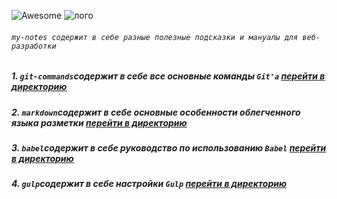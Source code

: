 ![Awesome](https://cdn.rawgit.com/sindresorhus/awesome/d7305f38d29fed78fa85652e3a63e154dd8e8829/media/badge.svg)
![лого](https://github.com/serg-gavel/my-notes/blob/master/main-logo.jpg "main-logo.jpg")
###### `my-notes содержит в себе разные полезные подсказки и мануалы для веб-разработки`
##### 1. `git-commands`содержит в себе все основные команды `Git'a`  [перейти в директорию](https://github.com/serg-gavel/my-notes/tree/master/git-commands)
##### 2. `markdown`содержит в себе основные особенности облегченного языка разметки [перейти в директорию](https://github.com/serg-gavel/my-notes/tree/master/markdown)
##### 3. `babel`содержит в себе руководство по использованию `Babel` [перейти в директорию](https://github.com/serg-gavel/my-notes/tree/master/babel)
##### 4. `gulp`содержит в себе настройки `Gulp` [перейти в директорию](https://github.com/serg-gavel/my-notes/tree/master/gulp)
